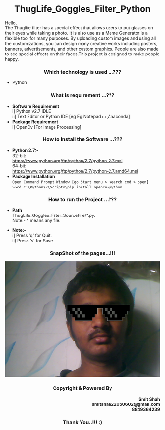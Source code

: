 <h1 align="center"> <b>ThugLife_Goggles_Filter_Python</b> </h1>  

Hello,</br>The Thuglife filter has a special effect that allows users to put glasses on their eyes while taking a photo. It is also use as a  Meme Generator is a flexible tool for many purposes. By uploading custom images and using all the customizations, you can design many creative works including posters, banners, advertisements, and other custom graphics. People are also made to see special effects on their faces.This project is designed to make people happy.

<h3 align="center"> <b>Which technology is used …???</b> </h3>  

-	Python

<h3 align="center"> <b>What is requirement …???</b> </h3>    

-	<b>Software Requirement</b>  
            i] Python v2.7 IDLE  
           ii] Text Editor or Python IDE [eg Eg Notepad++,Anaconda]  
-	<b>Package Requirement</b>  
		        i] OpenCv 	[For Image Processing]

<h3 align="center"> <b>How to Install the Software …???</b> </h3>  

-	<b>Python 2.7:-</b>  
	32-bit:  
	https://www.python.org/ftp/python/2.7/python-2.7.msi  
	64-bit:  
	https://www.python.org/ftp/python/2.7/python-2.7.amd64.msi  
-	<b>Package Installation</b>  
		```Open Command Prompt Window [go Start menu > search cmd > open]```</br>
    ```>>cd C:\Python27\Scripts\pip install opencv-python```</br>  

<h3 align="center"> <b>How to run the Project …???</b> </h3>  

-	<b>Path</b>  
			ThugLife_Goggles_Filter_SourceFile/*.py.  
			Note:- * means any file.

-	<b>Note:-</b>  
			i] Press 'q' for Quit.  
		 ii] Press 's' for Save. 
                                                    
<h3 align="center"> <b>SnapShot of the pages…!!!</b> </h3>  

![picture alt](/SnapShot/ThugLife_Goggles_Filter.png "ThugLife_Goggles_Filter")  

<h3 align="center"> <b>Copyright & Powered By</b> </h3>
<p align="right"><b>Smit Shah</br>smitshah22050602@gmail.com</br>8849364239</br></b></p>

<h3 align="center"> <b>Thank You..!!! :)</b> </h3>
